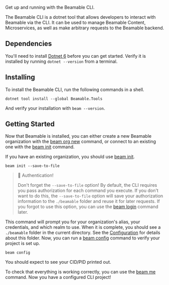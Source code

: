 Get up and running with the Beamable CLI.

The Beamable CLI is a dotnet tool that allows developers to interact with Beamable via the CLI. It can be used to manage Beamable Content, Microservices, as well as make arbitrary requests to the Beamable backend. 

## Dependencies
You'll need to install [Dotnet 6](https://dotnet.microsoft.com/en-us/download/dotnet/6.0) before you can get started. 
Verify it is installed by running `dotnet --version` from a terminal.

## Installing

To install the Beamable CLI, run the following commands in a shell.

```shell
dotnet tool install --global Beamable.Tools
```

And verify your installation with `beam --version`. 

## Getting Started

Now that Beamable is installed, you can either create a new Beamable organization with the [beam org new](doc:cli-org-new) command, or connect to an existing one with the [beam init](doc:cli-init) command.

If you have an existing organization, you should use [beam init](doc:cli-init).

```shell
beam init --save-to-file
```

> 🚧 Authentication!
> 
> Don't forget the `--save-to-file` option! By default, the CLI requires you pass authorization for each command you execute. If you don't want to do this, the `--save-to-file` option will save your authorization information to the `./beamable` folder and reuse it for later requests. If you forgot to use this option, you can use the [beam login](doc:cli-login) command later.

This command will prompt you for your organization's alias, your credentials, and which realm to use. When it is complete, you should see a `./beamable` folder in the current directory. See the [Configuration](doc:cli-configuration) for details about this folder. Now, you can run a [beam config](doc:cli-config) command to verify your project is set up.

```shell
beam config
```
You should expect to see your CID/PID printed out. 

To check that everything is working correctly, you can use the [beam me](doc:cli-me) command. Now you have a configured CLI project! 